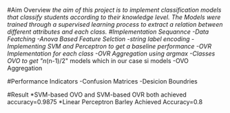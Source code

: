 #Aim Overview 
	*the aim of this project is to implement classification models that classify students according to their knowledge level. The Models were trained through a supervised
		learning process to extract a relation between different attributes and each class.
#Implementation Sequannce
	-Data Featching 
	-Anova Based Feature Selction
	-string label encoding
	-Implementing SVM and Perceptron to get a baseline performance
	-OVR Implementation for each class
	-OVR Aggregation using argmax
	-Classes OVO to get "n*(n-1)/2" models which in our case si models
	-OVO Aggregation
	
#Performance Indicators
	-Confusion Matrices
	-Desicion Boundries
	
#Result
	*SVM-based OVO and SVM-based OVR both achieved accuracy=0.9875
	*Linear Perceptron Barley Achieved Accuracy=0.8